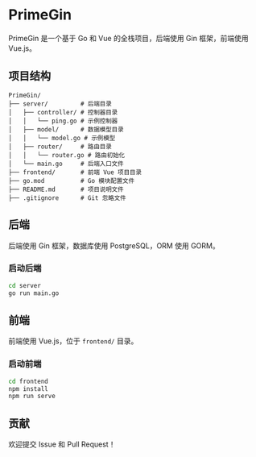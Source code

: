 # PrimeGin

PrimeGin 是一个基于 Go 和 Vue 的全栈项目，后端使用 Gin 框架，前端使用 Vue.js。

## 项目结构

```
PrimeGin/
├── server/         # 后端目录
│   ├── controller/ # 控制器目录
│   │   └── ping.go # 示例控制器
│   ├── model/      # 数据模型目录
│   │   └── model.go # 示例模型
│   ├── router/     # 路由目录
│   │   └── router.go # 路由初始化
│   └── main.go     # 后端入口文件
├── frontend/       # 前端 Vue 项目目录
├── go.mod          # Go 模块配置文件
├── README.md       # 项目说明文件
├── .gitignore      # Git 忽略文件
```

## 后端

后端使用 Gin 框架，数据库使用 PostgreSQL，ORM 使用 GORM。

### 启动后端

```bash
cd server
go run main.go
```

## 前端

前端使用 Vue.js，位于 `frontend/` 目录。

### 启动前端

```bash
cd frontend
npm install
npm run serve
```

## 贡献

欢迎提交 Issue 和 Pull Request！
